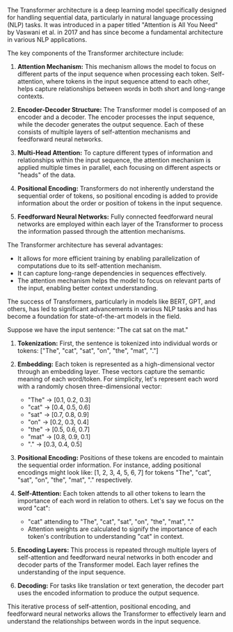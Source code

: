 The Transformer architecture is a deep learning model specifically designed for handling sequential data, particularly in natural language processing (NLP) tasks. It was introduced in a paper titled "Attention is All You Need" by Vaswani et al. in 2017 and has since become a fundamental architecture in various NLP applications.

The key components of the Transformer architecture include:

1. **Attention Mechanism:** This mechanism allows the model to focus on different parts of the input sequence when processing each token. Self-attention, where tokens in the input sequence attend to each other, helps capture relationships between words in both short and long-range contexts.

2. **Encoder-Decoder Structure:** The Transformer model is composed of an encoder and a decoder. The encoder processes the input sequence, while the decoder generates the output sequence. Each of these consists of multiple layers of self-attention mechanisms and feedforward neural networks.

3. **Multi-Head Attention:** To capture different types of information and relationships within the input sequence, the attention mechanism is applied multiple times in parallel, each focusing on different aspects or "heads" of the data.

4. **Positional Encoding:** Transformers do not inherently understand the sequential order of tokens, so positional encoding is added to provide information about the order or position of tokens in the input sequence.

5. **Feedforward Neural Networks:** Fully connected feedforward neural networks are employed within each layer of the Transformer to process the information passed through the attention mechanisms.

The Transformer architecture has several advantages:

- It allows for more efficient training by enabling parallelization of computations due to its self-attention mechanism.
- It can capture long-range dependencies in sequences effectively.
- The attention mechanism helps the model to focus on relevant parts of the input, enabling better context understanding.

The success of Transformers, particularly in models like BERT, GPT, and others, has led to significant advancements in various NLP tasks and has become a foundation for state-of-the-art models in the field.


Suppose we have the input sentence: "The cat sat on the mat."

1. **Tokenization:** First, the sentence is tokenized into individual words or tokens: ["The", "cat", "sat", "on", "the", "mat", "."]

2. **Embedding:** Each token is represented as a high-dimensional vector through an embedding layer. These vectors capture the semantic meaning of each word/token. For simplicity, let's represent each word with a randomly chosen three-dimensional vector:

   - "The" -> [0.1, 0.2, 0.3]
   - "cat" -> [0.4, 0.5, 0.6]
   - "sat" -> [0.7, 0.8, 0.9]
   - "on" -> [0.2, 0.3, 0.4]
   - "the" -> [0.5, 0.6, 0.7]
   - "mat" -> [0.8, 0.9, 0.1]
   - "." -> [0.3, 0.4, 0.5]

3. **Positional Encoding:** Positions of these tokens are encoded to maintain the sequential order information. For instance, adding positional encodings might look like: [1, 2, 3, 4, 5, 6, 7] for tokens "The", "cat", "sat", "on", "the", "mat", "." respectively.

4. **Self-Attention:** Each token attends to all other tokens to learn the importance of each word in relation to others. Let's say we focus on the word "cat":

   - "cat" attending to "The", "cat", "sat", "on", "the", "mat", "."
   - Attention weights are calculated to signify the importance of each token's contribution to understanding "cat" in context.

5. **Encoding Layers:** This process is repeated through multiple layers of self-attention and feedforward neural networks in both encoder and decoder parts of the Transformer model. Each layer refines the understanding of the input sequence.

6. **Decoding:** For tasks like translation or text generation, the decoder part uses the encoded information to produce the output sequence.

This iterative process of self-attention, positional encoding, and feedforward neural networks allows the Transformer to effectively learn and understand the relationships between words in the input sequence.